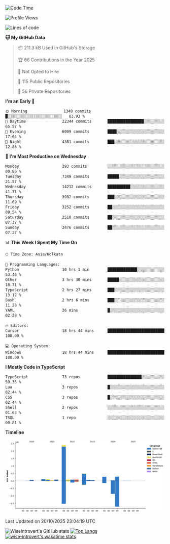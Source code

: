 <!--START_SECTION:waka-->
![Code Time](http://img.shields.io/badge/Code%20Time-4%2C402%20hrs%2041%20mins-blue)

![Profile Views](http://img.shields.io/badge/Profile%20Views-0-blue)

![Lines of code](https://img.shields.io/badge/From%20Hello%20World%20I%27ve%20Written-4.3%20million%20lines%20of%20code-blue)

**🐱 My GitHub Data** 

> 📦 211.3 kB Used in GitHub's Storage 
 > 
> 🏆 66 Contributions in the Year 2025
 > 
> 🚫 Not Opted to Hire
 > 
> 📜 115 Public Repositories 
 > 
> 🔑 56 Private Repositories 
 > 
**I'm an Early 🐤** 

```text
🌞 Morning                1340 commits        █░░░░░░░░░░░░░░░░░░░░░░░░   03.93 % 
🌆 Daytime                22344 commits       ████████████████░░░░░░░░░   65.57 % 
🌃 Evening                6009 commits        ████░░░░░░░░░░░░░░░░░░░░░   17.64 % 
🌙 Night                  4381 commits        ███░░░░░░░░░░░░░░░░░░░░░░   12.86 % 
```
📅 **I'm Most Productive on Wednesday** 

```text
Monday                   293 commits         ░░░░░░░░░░░░░░░░░░░░░░░░░   00.86 % 
Tuesday                  7349 commits        █████░░░░░░░░░░░░░░░░░░░░   21.57 % 
Wednesday                14212 commits       ██████████░░░░░░░░░░░░░░░   41.71 % 
Thursday                 3982 commits        ███░░░░░░░░░░░░░░░░░░░░░░   11.69 % 
Friday                   3252 commits        ██░░░░░░░░░░░░░░░░░░░░░░░   09.54 % 
Saturday                 2510 commits        ██░░░░░░░░░░░░░░░░░░░░░░░   07.37 % 
Sunday                   2476 commits        ██░░░░░░░░░░░░░░░░░░░░░░░   07.27 % 
```


📊 **This Week I Spent My Time On** 

```text
🕑︎ Time Zone: Asia/Kolkata

💬 Programming Languages: 
Python                   10 hrs 1 min        █████████████░░░░░░░░░░░░   53.46 % 
Other                    3 hrs 30 mins       █████░░░░░░░░░░░░░░░░░░░░   18.71 % 
TypeScript               2 hrs 27 mins       ███░░░░░░░░░░░░░░░░░░░░░░   13.12 % 
Bash                     2 hrs 6 mins        ███░░░░░░░░░░░░░░░░░░░░░░   11.28 % 
YAML                     26 mins             █░░░░░░░░░░░░░░░░░░░░░░░░   02.38 % 

🔥 Editors: 
Cursor                   18 hrs 44 mins      █████████████████████████   100.00 % 

💻 Operating System: 
Windows                  18 hrs 44 mins      █████████████████████████   100.00 % 
```

**I Mostly Code in TypeScript** 

```text
TypeScript               73 repos            ███████████████░░░░░░░░░░   59.35 % 
Lua                      3 repos             █░░░░░░░░░░░░░░░░░░░░░░░░   02.44 % 
CSS                      3 repos             █░░░░░░░░░░░░░░░░░░░░░░░░   02.44 % 
Shell                    2 repos             ░░░░░░░░░░░░░░░░░░░░░░░░░   01.63 % 
TSQL                     1 repo              ░░░░░░░░░░░░░░░░░░░░░░░░░   00.81 % 
```



**Timeline**

![Lines of Code chart](https://raw.githubusercontent.com/wise-introvert/wise-introvert/master/assets/bar_graph.png)


 Last Updated on 20/10/2025 23:04:19 UTC
<!--END_SECTION:waka-->

![WiseIntrovert's GitHub stats](https://github-readme-stats.vercel.app/api?username=wise-introvert&count_private=true&show_icons=true)
[![Top Langs](https://github-readme-stats.vercel.app/api/top-langs/?username=wise-introvert&langs_count=10)](https://github.com/anuraghazra/github-readme-stats)
[![wise-introvert's wakatime stats](https://github-readme-stats.vercel.app/api/wakatime?username=wiseintrovert)](https://github.com/anuraghazra/github-readme-stats)
